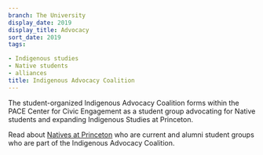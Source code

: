 ```yaml
---
branch: The University
display_date: 2019
display_title: Advocacy
sort_date: 2019
tags:

- Indigenous studies
- Native students
- alliances
title: Indigenous Advocacy Coalition
---
```


The student-organized Indigenous Advocacy Coalition forms within the PACE Center for Civic Engagement as a student group advocating for Native students and expanding Indigenous Studies at Princeton.

Read about [Natives at Princeton](https://natives.princeton.edu/) who are current and alumni student groups who are part of the Indigenous Advocacy Coalition.
